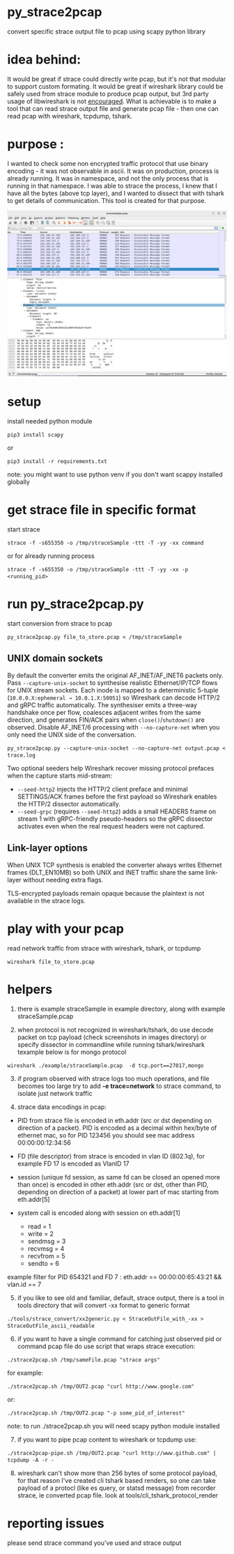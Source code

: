 # py_strace2pcap
convert specific strace output file to pcap using scapy python library

# idea behind:
It would be great if strace could directly write pcap, but it's not that modular to support custom formating.
It would be great if wireshark library could be safely used from strace module to produce pcap output, 
but 3rd party usage of libwireshark is not [encouraged](https://stackoverflow.com/questions/10308127/using-libwireshark-to-get-wireshark-functionality-programmatically).
What is achievable is to make a tool that can read strace output file and generate pcap file - then one can read pcap with wireshark, tcpdump, tshark.

# purpose :
I wanted to check some non encrypted traffic protocol that use binary encoding - it was not observable in ascii. 
It was on production, process is already running. It was in namespace, and not the only process that is running in that namespace.
I was able to strace the process, I knew that I have all the bytes (above tcp layer), and I wanted
to dissect that with tshark to get details of communication. This tool is created for that purpose. 

![example wireshark](https://github.com/comboshreddies/py-strace2pcap/blob/main/images/mongo_find.png?raw=true)


# setup
install needed python module
```console
pip3 install scapy
```
or
```console
pip3 install -r requirements.txt
```

note: you might want to use python venv if you don't want scappy installed globally

# get strace file in specific format
start strace
```console
strace -f -s655350 -o /tmp/straceSample -ttt -T -yy -xx command
```
or for already running process
``` console
strace -f -s655350 -o /tmp/straceSample -ttt -T -yy -xx -p <running_pid>
```

# run py\_strace2pcap.py
start conversion from strace to pcap
```console
py_strace2pcap.py file_to_store.pcap < /tmp/straceSample
```

## UNIX domain sockets

By default the converter emits the original AF_INET/AF_INET6 packets only.
Pass `--capture-unix-socket` to synthesise realistic Ethernet/IP/TCP flows for
UNIX stream sockets. Each inode is mapped to a deterministic 5-tuple
(`10.0.0.X:ephemeral → 10.0.1.X:50051`) so Wireshark can decode HTTP/2 and
gRPC traffic automatically. The synthesiser emits a three-way handshake once
per flow, coalesces adjacent writes from the same direction, and generates
FIN/ACK pairs when `close()`/`shutdown()` are observed. Disable AF_INET/6
processing with `--no-capture-net` when you only need the UNIX side of the
conversation.

```console
py_strace2pcap.py --capture-unix-socket --no-capture-net output.pcap < trace.log
```

Two optional seeders help Wireshark recover missing protocol prefaces when the
capture starts mid-stream:

* `--seed-http2` injects the HTTP/2 client preface and minimal SETTINGS/ACK
  frames before the first payload so Wireshark enables the HTTP/2 dissector
  automatically.
* `--seed-grpc` (requires `--seed-http2`) adds a small HEADERS frame on stream 1
  with gRPC-friendly pseudo-headers so the gRPC dissector activates even when
  the real request headers were not captured.

## Link-layer options

When UNIX TCP synthesis is enabled the converter always writes Ethernet frames
(DLT_EN10MB) so both UNIX and INET traffic share the same link-layer without
needing extra flags.

TLS-encrypted payloads remain opaque because the plaintext is not available in
the strace logs.

# play with your pcap
read network traffic from strace with wireshark, tshark, or tcpdump
```console
wireshark file_to_store.pcap
```

# helpers
1) there is example straceSample in example directory, along with example straceSample.pcap

2) when protocol is not recognized in wireshark/tshark, do use decode packet on tcp payload (check screenshots in images directory)
or specify dissector in commandline while running tshark/wireshark
texample below is for mongo protocol
```console
wireshark ./example/straceSample.pcap  -d tcp.port==27017,mongo 
```
3) if program observed with strace logs too much operations, and file becomes too large 
try to add **-e trace=network** to strace command, to isolate just network traffic

4) strace data encodings in pcap:

* PID from strace file is encoded in eth.addr (src or dst depending on direction of a packet). PID is encoded as a decimal within hex/byte of ethernet mac, so for PID 123456 you should see mac address 00:00:00:12:34:56

* FD (file descriptor) from strace is encoded in vlan ID (802.1q), for example FD 17 is encoded as VlanID 17

* session (unique fd session, as same fd can be closed an opened more than once) is encoded in other eth.addr (src or dst, other than PID, depending on direction of a packet) at lower part of mac starting from eth.addr[5]

* system call is encoded along with session on eth.addr[1]
   * read = 1
   * write = 2
   * sendmsg = 3
   * recvmsg = 4
   * recvfrom = 5
   * sendto = 6

example filter for PID 654321 and FD 7 : eth.addr == 00:00:00:65:43:21 && vlan.id == 7

5) if you like to see old and familiar, default, strace output, there is a tool in tools directory that will convert -xx format to generic format
``` console
./tools/strace_convert/xx2generic.py < StraceOutFile_with_-xx > StraceOutFile_ascii_readable
```

6) if you want to have a single command for catching just observed pid or command pcap file do use script that wraps strace execution:
``` console
./strace2pcap.sh /tmp/sameFile.pcap "strace args"
```
for example:
``` console
./strace2pcap.sh /tmp/OUT2.pcap "curl http://www.google.com"
```
or:
``` console
./strace2pcap.sh /tmp/OUT2.pcap "-p some_pid_of_interest"
```
note: to run ./strace2pcap.sh you will need scapy python module installed

7) if you want to pipe pcap content to wireshark or tcpdump use:
``` console
./strace2pcap-pipe.sh /tmp/OUT2.pcap "curl http://www.github.com" | tcpdump -A -r -
```

8) wireshark can't show more than 256 bytes of some protocol payload, for that reason I've created cli tshark based renders, so one can take payload of a protocl (like es query, or statsd message) from recorder strace, ie converted pcap file. look at tools/cli_tshark_protocol_render

# reporting issues
please send strace command you've used and strace output

